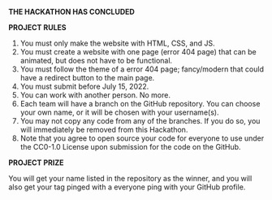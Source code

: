 **THE HACKATHON HAS CONCLUDED**

**PROJECT RULES**

1. You must only make the website with HTML, CSS, and JS.
2. You must create a website with one page (error 404 page) that can be animated, but does not have to be functional.
3. You must follow the theme of a error 404 page; fancy/modern that could have a redirect button to the main page.
4. You must submit before July 15, 2022.
5. You can work with another person. No more.
6. Each team will have a branch on the GitHub repository. You can choose your own name, or it will be chosen with your username(s).
7. You may not copy any code from any of the branches. If you do so, you will immediately be removed from this Hackathon.
8. Note that you agree to open source your code for everyone to use under the CC0-1.0 License upon submission for the code on the GitHub.

**PROJECT PRIZE**

You will get your name listed in the repository as the winner, and you will also get your tag pinged with a everyone ping with your GitHub profile.
